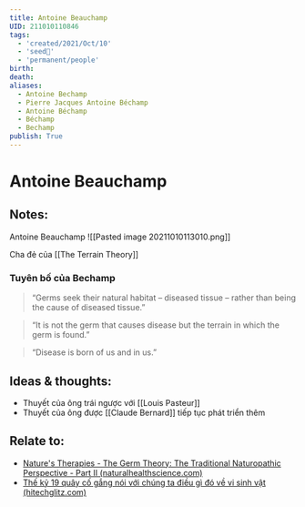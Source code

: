 ```yaml
---
title: Antoine Beauchamp
UID: 211010110846
tags:
  - 'created/2021/Oct/10'
  - 'seed🥜'
  - 'permanent/people'
birth: 
death:
aliases:
  - Antoine Bechamp
  - Pierre Jacques Antoine Béchamp
  - Antoine Béchamp
  - Béchamp
  - Bechamp
publish: True
---
```

# Antoine Beauchamp

## Notes:
Antoine Beauchamp
![[Pasted image 20211010113010.png]]

Cha đẻ của [[The Terrain Theory]]


### Tuyên bố của Bechamp
> “Germs seek their natural habitat – diseased tissue – rather than being the cause of diseased tissue.”

> “It is not the germ that causes disease but the terrain in which the germ is found.”

> “Disease is born of us and in us.”

## Ideas & thoughts:
- Thuyết của ông trái ngược với [[Louis Pasteur]]
- Thuyết của ông được [[Claude Bernard]] tiếp tục phát triển thêm

## Relate to:
- [Nature's Therapies - The Germ Theory: The Traditional Naturopathic Perspective - Part II (naturalhealthscience.com)](https://www.naturalhealthscience.com/article_Natures-Therapies_090624.php)
- [Thế kỷ 19 quây cố gắng nói với chúng ta điều gì đó về vi sinh vật (hitechglitz.com)](https://hitechglitz.com/vietnam/the-ky-19-quay-co-gang-noi-voi-chung-ta-dieu-gi-do-ve-vi-sinh-vat/)